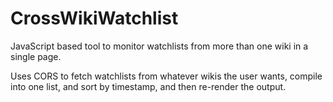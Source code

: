 CrossWikiWatchlist
===============

JavaScript based tool to monitor watchlists from more than one wiki in
a single page.

Uses CORS to fetch watchlists from whatever wikis the user wants,
compile into one list, and sort by timestamp, and then re-render the output.